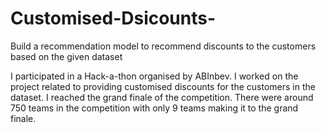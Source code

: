 # Customised-Dsicounts-
Build a recommendation model to recommend discounts to the customers based on the given dataset

I participated in a Hack-a-thon organised by ABInbev. I worked on the project related to providing customised discounts for the customers in the dataset. 
I reached the grand finale of the competition. There were around 750 teams in the competition with only 9 teams making it to the grand finale. 
